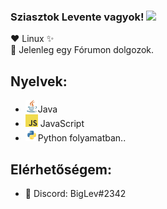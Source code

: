### Sziasztok Levente vagyok! <img src="https://media.giphy.com/media/hvRJCLFzcasrR4ia7z/giphy.gif" width="25px">
:heart: Linux ✨ <br> 
🔭 Jelenleg egy Fórumon dolgozok. 
 
## Nyelvek: 
<ul>
  <li><code><img height="20" src="https://raw.githubusercontent.com/github/explore/80688e429a7d4ef2fca1e82350fe8e3517d3494d/topics/java/java.png"></code>Java</li>
  <li><code><img height="20" src="https://raw.githubusercontent.com/github/explore/80688e429a7d4ef2fca1e82350fe8e3517d3494d/topics/javascript/javascript.png"></code> JavaScript</li> 
  <li><code><img height="20" src="https://raw.githubusercontent.com/github/explore/80688e429a7d4ef2fca1e82350fe8e3517d3494d/topics/python/python.png"></code>Python folyamatban..</li> 
</ul> 

## Elérhetőségem:
<ul>
  <li>💬 Discord: BigLev#2342 </li> 
</ul>

<!--
**B1gLev/b1glev** is a ✨ _special_ ✨ repository because its `README.md` (this file) appears on your GitHub profile.

Here are some ideas to get you started:

- 🔭 I’m currently working on ...
- 🌱 I’m currently learning ...
- 👯 I’m looking to collaborate on ...
- 🤔 I’m looking for help with ...
- 💬 Ask me about ...
- 📫 How to reach me: ...
- 😄 Pronouns: ...
- ⚡ Fun fact: ...
-->
